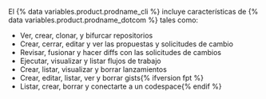 El {% data variables.product.prodname_cli %} incluye características de {% data variables.product.prodname_dotcom %} tales como:

- Ver, crear, clonar, y bifurcar repositorios
- Crear, cerrar, editar y ver las propuestas y solicitudes de cambio
- Revisar, fusionar y hacer diffs con las solicitudes de cambios
- Ejecutar, visualizar y listar flujos de trabajo
- Crear, listar, visualizar y borrar lanzamientos
- Crear, editar, listar, ver y borrar gists{% ifversion fpt %}
- Listar, crear, borrar y conectarte a un codespace{% endif %}
